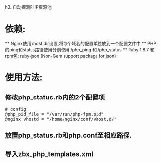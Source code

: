 h3. 自动探测PHP资源池

# 依赖:
** Nginx使用vhost dir设置,将每个域名的配置单独放到一个配置文件中
** PHP的ping和status路径使用分别使用 /php_ping 和 /php_status
** Ruby 1.8.7 和 rpm包: ruby-json (Non-Gem support package for json)
# 使用方法:
## 修改php_status.rb内的2个配置项
<pre>
# config
@php_pid_file = "/var/run/php-fpm.pid"
@nginx_vhostd = "/home/nginx/conf/vhost.d/"
</pre>
## 放置php_status.rb和php.conf至相应路径.
## 导入zbx_php_templates.xml
